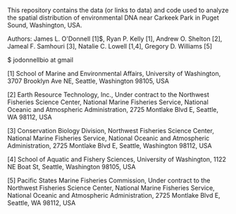 This repository contains the data (or links to data) and code used to analyze the spatial distribution of environmental DNA near Carkeek Park in Puget Sound, Washington, USA.

Authors:
James L. O'Donnell [1]$,
Ryan P. Kelly [1],
Andrew O. Shelton [2],
Jameal F. Samhouri [3],
Natalie C. Lowell [1,4],
Gregory D. Williams [5]

$ jodonnellbio at gmail

[1] School of Marine and Environmental Affairs, University of Washington, 3707 Brooklyn Ave NE, Seattle, Washington 98105, USA

[2] Earth Resource Technology, Inc., Under contract to the Northwest Fisheries Science Center, National Marine Fisheries Service, National Oceanic and Atmospheric Administration, 2725 Montlake Blvd E, Seattle, WA 98112, USA

[3] Conservation Biology Division, Northwest Fisheries Science Center, National Marine Fisheries Service, National Oceanic and Atmospheric Administration, 2725 Montlake Blvd E, Seattle, Washington 98112, USA

[4] School of Aquatic and Fishery Sciences, University of Washington, 1122 NE Boat St, Seattle, Washington 98105, USA

[5] Pacific States Marine Fisheries Commission, Under contract to the Northwest Fisheries Science Center, National Marine Fisheries Service, National Oceanic and Atmospheric Administration, 2725 Montlake Blvd E, Seattle, WA 98112, USA

